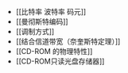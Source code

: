 *   [[比特率 波特率 码元]]
*   [[曼彻斯特编码]]
*   [[调制方式]]
*   [[结合信道带宽（奈奎斯特定理）]]
*   [[CD-ROM 的物理特性]]
*   [[CD-ROM只读光盘存储器]]
